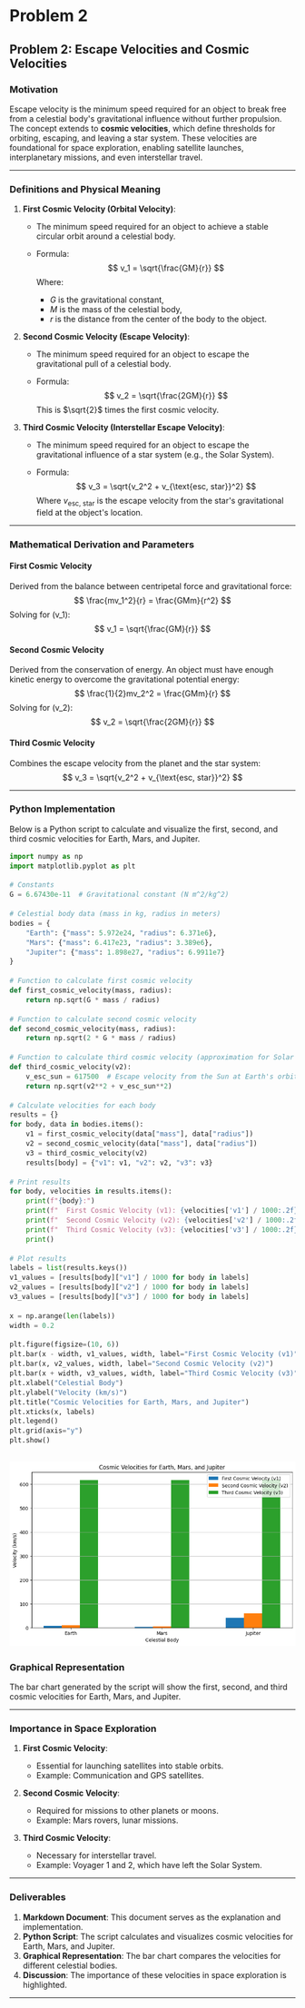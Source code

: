 # Problem 2

## **Problem 2: Escape Velocities and Cosmic Velocities**

### **Motivation**
Escape velocity is the minimum speed required for an object to break free from a celestial body's gravitational influence without further propulsion. The concept extends to **cosmic velocities**, which define thresholds for orbiting, escaping, and leaving a star system. These velocities are foundational for space exploration, enabling satellite launches, interplanetary missions, and even interstellar travel.

---

### **Definitions and Physical Meaning**

1. **First Cosmic Velocity (Orbital Velocity)**:

   - The minimum speed required for an object to achieve a stable circular orbit around a celestial body.

   - Formula:
     $$
     v_1 = \sqrt{\frac{GM}{r}}
     $$
     Where:
     - $G$ is the gravitational constant,
     - $M$ is the mass of the celestial body,
     - $r$ is the distance from the center of the body to the object.

2. **Second Cosmic Velocity (Escape Velocity)**:

   - The minimum speed required for an object to escape the gravitational pull of a celestial body.

   - Formula:
     $$
     v_2 = \sqrt{\frac{2GM}{r}}
     $$
     This is $\sqrt{2}$ times the first cosmic velocity.

3. **Third Cosmic Velocity (Interstellar Escape Velocity)**:

   - The minimum speed required for an object to escape the gravitational influence of a star system (e.g., the Solar System).

   - Formula:
     $$
     v_3 = \sqrt{v_2^2 + v_{\text{esc, star}}^2}
     $$
     Where $v_{\text{esc, star}}$ is the escape velocity from the star's gravitational field at the object's location.

---

### **Mathematical Derivation and Parameters**

#### **First Cosmic Velocity**
Derived from the balance between centripetal force and gravitational force:
$$
    \frac{mv_1^2}{r} = \frac{GMm}{r^2}
$$
    Solving for \(v_1\):
$$
    v_1 = \sqrt{\frac{GM}{r}}
$$

#### **Second Cosmic Velocity**
Derived from the conservation of energy. An object must have enough kinetic energy to overcome the gravitational potential energy:
$$
    \frac{1}{2}mv_2^2 = \frac{GMm}{r}
$$
    Solving for \(v_2\):
$$
    v_2 = \sqrt{\frac{2GM}{r}}
$$

#### **Third Cosmic Velocity**
Combines the escape velocity from the planet and the star system:
$$
    v_3 = \sqrt{v_2^2 + v_{\text{esc, star}}^2}
$$

---

### **Python Implementation**
Below is a Python script to calculate and visualize the first, second, and third cosmic velocities for Earth, Mars, and Jupiter.

```python
import numpy as np
import matplotlib.pyplot as plt

# Constants
G = 6.67430e-11  # Gravitational constant (N m^2/kg^2)

# Celestial body data (mass in kg, radius in meters)
bodies = {
    "Earth": {"mass": 5.972e24, "radius": 6.371e6},
    "Mars": {"mass": 6.417e23, "radius": 3.389e6},
    "Jupiter": {"mass": 1.898e27, "radius": 6.9911e7}
}

# Function to calculate first cosmic velocity
def first_cosmic_velocity(mass, radius):
    return np.sqrt(G * mass / radius)

# Function to calculate second cosmic velocity
def second_cosmic_velocity(mass, radius):
    return np.sqrt(2 * G * mass / radius)

# Function to calculate third cosmic velocity (approximation for Solar System)
def third_cosmic_velocity(v2):
    v_esc_sun = 617500  # Escape velocity from the Sun at Earth's orbit (m/s)
    return np.sqrt(v2**2 + v_esc_sun**2)

# Calculate velocities for each body
results = {}
for body, data in bodies.items():
    v1 = first_cosmic_velocity(data["mass"], data["radius"])
    v2 = second_cosmic_velocity(data["mass"], data["radius"])
    v3 = third_cosmic_velocity(v2)
    results[body] = {"v1": v1, "v2": v2, "v3": v3}

# Print results
for body, velocities in results.items():
    print(f"{body}:")
    print(f"  First Cosmic Velocity (v1): {velocities['v1'] / 1000:.2f} km/s")
    print(f"  Second Cosmic Velocity (v2): {velocities['v2'] / 1000:.2f} km/s")
    print(f"  Third Cosmic Velocity (v3): {velocities['v3'] / 1000:.2f} km/s")
    print()

# Plot results
labels = list(results.keys())
v1_values = [results[body]["v1"] / 1000 for body in labels]
v2_values = [results[body]["v2"] / 1000 for body in labels]
v3_values = [results[body]["v3"] / 1000 for body in labels]

x = np.arange(len(labels))
width = 0.2

plt.figure(figsize=(10, 6))
plt.bar(x - width, v1_values, width, label="First Cosmic Velocity (v1)")
plt.bar(x, v2_values, width, label="Second Cosmic Velocity (v2)")
plt.bar(x + width, v3_values, width, label="Third Cosmic Velocity (v3)")
plt.xlabel("Celestial Body")
plt.ylabel("Velocity (km/s)")
plt.title("Cosmic Velocities for Earth, Mars, and Jupiter")
plt.xticks(x, labels)
plt.legend()
plt.grid(axis="y")
plt.show()
```
![alt text](image-1.png)
---

### **Graphical Representation**
The bar chart generated by the script will show the first, second, and third cosmic velocities for Earth, Mars, and Jupiter.

---

### **Importance in Space Exploration**

1. **First Cosmic Velocity**:

   - Essential for launching satellites into stable orbits.
   - Example: Communication and GPS satellites.

2. **Second Cosmic Velocity**:

   - Required for missions to other planets or moons.
   - Example: Mars rovers, lunar missions.

3. **Third Cosmic Velocity**:

   - Necessary for interstellar travel.
   - Example: Voyager 1 and 2, which have left the Solar System.

---

### **Deliverables**
1. **Markdown Document**: This document serves as the explanation and implementation.
2. **Python Script**: The script calculates and visualizes cosmic velocities for Earth, Mars, and Jupiter.
3. **Graphical Representation**: The bar chart compares the velocities for different celestial bodies.
4. **Discussion**: The importance of these velocities in space exploration is highlighted.

---
